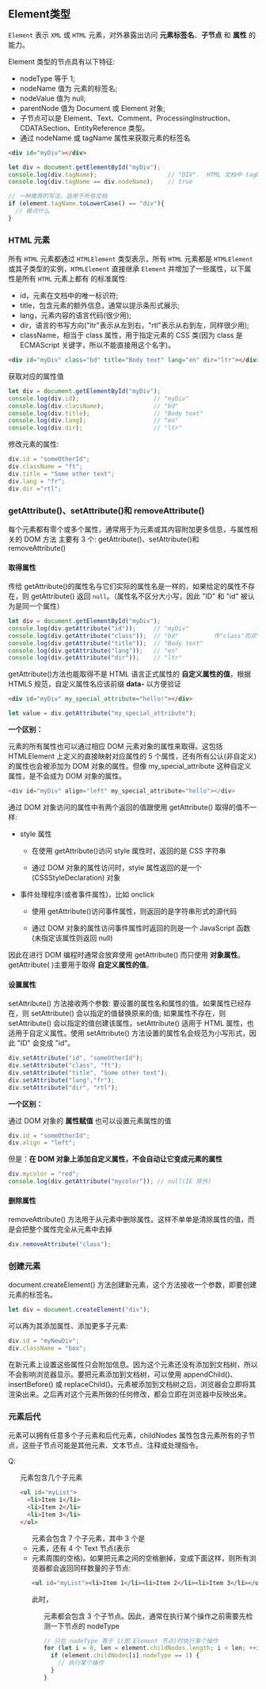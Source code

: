 ## Element类型

`Element` 表示 `XML` 或 `HTML` 元素，对外暴露出访问 **元素标签名**、**子节点** 和 **属性** 的能力。

Element 类型的节点具有以下特征:

-  nodeType 等于 1;
-  nodeName 值为 元素的标签名;
-  nodeValue 值为 null;
-  parentNode 值为 Document 或 Element 对象;
-  子节点可以是 Element、Text、Comment、ProcessingInstruction、CDATASection、EntityReference 类型。
-  通过 nodeName 或 tagName 属性来获取元素的标签名

  ```html
  <div id="myDiv"></div>
  ```
  
  ```js
  let div = document.getElementById("myDiv");
  console.log(div.tagName);                    // "DIV".  HTML 文档中 tagName 返回大写形式的标签名
  console.log(div.tagName == div.nodeName);    // true
  ```
  
  ```js
  // 一种推荐的写法，适用于所有文档 
  if (element.tagName.toLowerCase() == "div"){ 
    // 做点什么
  }
  ```
  
 
### HTML 元素

所有 `HTML` 元素都通过 `HTMLElement` 类型表示，所有 `HTML` 元素都是 `HTMLElement` 或其子类型的实例，`HTMLElement` 直接继承 `Element` 并增加了一些属性，以下属性是所有 `HTML` 元素上都有 的标准属性:

- id，元素在文档中的唯一标识符;
- title，包含元素的额外信息，通常以提示条形式展示;
- lang，元素内容的语言代码(很少用);
- dir，语言的书写方向("ltr"表示从左到右，"rtl"表示从右到左，同样很少用);
- className，相当于 class 属性，用于指定元素的 CSS 类(因为 class 是 ECMAScript 关键字，所以不能直接用这个名字)。

```html
<div id="myDiv" class="bd" title="Body text" lang="en" dir="ltr"></div>
```

获取对应的属性值

```js
let div = document.getElementById("myDiv"); 
console.log(div.id);                     // "myDiv"
console.log(div.className);              // "bd"
console.log(div.title);                  // "Body text"
console.log(div.lang);                   // "en"
console.log(div.dir);                    // "ltr"
```

修改元素的属性:

```js
div.id = "someOtherId";
div.className = "ft";
div.title = "Some other text";
div.lang = "fr";
div.dir ="rtl";
```

### getAttribute()、setAttribute()和 removeAttribute()

每个元素都有零个或多个属性，通常用于为元素或其内容附加更多信息，与属性相关的 DOM 方法 主要有 3 个: getAttribute()、setAttribute()和 removeAttribute()

#### 取得属性

传给 getAttribute()的属性名与它们实际的属性名是一样的，如果给定的属性不存在，则 getAttribute() 返回 `null`。（属性名不区分大小写，因此 "ID" 和 "id" 被认为是同一个属性）

```js
let div = document.getElementById("myDiv");
console.log(div.getAttribute("id"));     // "myDiv"
console.log(div.getAttribute("class"));  // "bd"          传"class"而非"className"
console.log(div.getAttribute("title"));  // "Body text"
console.log(div.getAttribute("lang"));   // "en"
console.log(div.getAttribute("dir"));    // "ltr"
```

getAttribute()方法也能取得不是 HTML 语言正式属性的 **自定义属性的值**，根据 HTML5 规范，自定义属性名应该前缀 **data-** 以方便验证

```html
<div id="myDiv" my_special_attribute="hello!"></div>
```

```js
let value = div.getAttribute("my_special_attribute");
```


**一个区别：**

元素的所有属性也可以通过相应 DOM 元素对象的属性来取得。这包括 HTMLElement 上定义的直接映射对应属性的 5 个属性，还有所有公认(非自定义)的属性也会被添加为 DOM 对象的属性。但像 my_special_attribute 这种自定义属性，是不会成为 DOM 对象的属性。

```js
<div id="myDiv" align="left" my_special_attribute="hello"></div>
```

通过 DOM 对象访问的属性中有两个返回的值跟使用 getAttribute() 取得的值不一样:

- style 属性

  - 在使用 getAttribute()访问 style 属性时，返回的是 CSS 字符串 
  
  - 通过 DOM 对象的属性访问时，style 属性返回的是一个(CSSStyleDeclaration) 对象

- 事件处理程序(或者事件属性)，比如 onclick

  - 使用 getAttribute()访问事件属性，则返回的是字符串形式的源代码

  - 通过 DOM 对象的属性访问事件属性时返回的则是一个 JavaScript 函数(未指定该属性则返回 null)

因此在进行 DOM 编程时通常会放弃使用 getAttribute() 而只使用 **对象属性**。 getAttribute( )主要用于取得 **自定义属性的值**。


#### 设置属性

setAttribute() 方法接收两个参数: 要设置的属性名和属性的值。如果属性已经存在，则 setAttribute() 会以指定的值替换原来的值; 如果属性不存在，则 setAttribute() 会以指定的值创建该属性。setAttribute() 适用于 HTML 属性，也适用于自定义属性。使用 setAttribute() 方法设置的属性名会规范为小写形式，因此 "ID" 会变成 "id"。

```js
div.setAttribute("id", "someOtherId");
div.setAttribute("class", "ft");
div.setAttribute("title", "Some other text");
div.setAttribute("lang","fr");
div.setAttribute("dir", "rtl");
```

**一个区别：**

通过 DOM 对象的 **属性赋值** 也可以设置元素属性的值

```js
div.id = "someOtherId";
div.align = "left";
```

但是：**在 DOM 对象上添加自定义属性，不会自动让它变成元素的属性**

```js
div.mycolor = "red";
console.log(div.getAttribute("mycolor")); // null(IE 除外)
```

#### 删除属性

removeAttribute() 方法用于从元素中删除属性。这样不单单是清除属性的值，而是会把整个属性完全从元素中去掉

```js
div.removeAttribute("class");
```


### 创建元素

document.createElement() 方法创建新元素，这个方法接收一个参数，即要创建元素的标签名。

```js
let div = document.createElement("div");
```

可以再为其添加属性、添加更多子元素:

```js
div.id = "myNewDiv";
div.className = "box";
```

在新元素上设置这些属性只会附加信息。因为这个元素还没有添加到文档树，所以不会影响浏览器显示。要把元素添加到文档树，可以使用 appendChild()、insertBefore() 或 replaceChild()。元素被添加到文档树之后，浏览器会立即将其渲染出来。之后再对这个元素所做的任何修改，都会立即在浏览器中反映出来。


### 元素后代

元素可以拥有任意多个子元素和后代元素，childNodes 属性包含元素所有的子节点，这些子节点可能是其他元素、文本节点、注释或处理指令。

Q: <ul> 元素包含几个子元素

```html
<ul id="myList">
  <li>Item 1</li>
  <li>Item 2</li> 
  <li>Item 3</li>
</ul>
```

<ul> 元素会包含 7 个子元素，其中 3 个是 <li> 元素，还有 4 个 Text 节点(表示<li>元素周围的空格)。如果把元素之间的空格删掉，变成下面这样，则所有浏览器都会返回同样数量的子节点:

```html
<ul id="myList"><li>Item 1</li><li>Item 2</li><li>Item 3</li></ul>
```

此时，<ul> 元素都会包含 3 个子节点。因此，通常在执行某个操作之前需要先检测一下节点的 nodeType

```js
// 只在 nodeType 等于 1(即 Element 节点)时执行某个操作
for (let i = 0, len = element.childNodes.length; i < len; ++i) {
  if (element.childNodes[i].nodeType == 1) {
    // 执行某个操作 
  }
}
```












